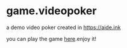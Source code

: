 # game.videopoker
a demo video poker created in https://aide.ink

you can play the game [here](https://aideink.github.io/game.videopoker/).enjoy it!
